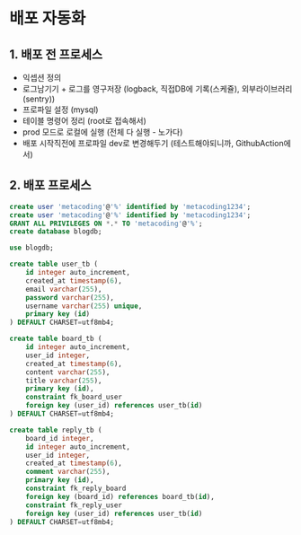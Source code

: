 # 배포 자동화

## 1. 배포 전 프로세스
- 익셉션 정의
- 로그남기기 + 로그를 영구저장 (logback, 직접DB에 기록(스케쥴), 외부라이브러리(sentry))
- 프로파일 설정 (mysql)
- 테이블 명령어 정리 (root로 접속해서)
- prod 모드로 로컬에 실행 (전체 다 실행 - 노가다)
- 배포 시작직전에 프로파일 dev로 변경해두기 (테스트해야되니까, GithubAction에서)

## 2. 배포 프로세스



```sql
create user 'metacoding'@'%' identified by 'metacoding1234';
create user 'metacoding'@'%' identified by 'metacoding1234';
GRANT ALL PRIVILEGES ON *.* TO 'metacoding'@'%';
create database blogdb;

use blogdb;

create table user_tb (
    id integer auto_increment,
    created_at timestamp(6),
    email varchar(255),
    password varchar(255),
    username varchar(255) unique,
    primary key (id)
) DEFAULT CHARSET=utf8mb4;

create table board_tb (
    id integer auto_increment,
    user_id integer,
    created_at timestamp(6),
    content varchar(255),
    title varchar(255),
    primary key (id),
    constraint fk_board_user
    foreign key (user_id) references user_tb(id)
) DEFAULT CHARSET=utf8mb4;

create table reply_tb (
    board_id integer,
    id integer auto_increment,
    user_id integer,
    created_at timestamp(6),
    comment varchar(255),
    primary key (id),
    constraint fk_reply_board
    foreign key (board_id) references board_tb(id),
    constraint fk_reply_user
    foreign key (user_id) references user_tb(id)
) DEFAULT CHARSET=utf8mb4;
```
